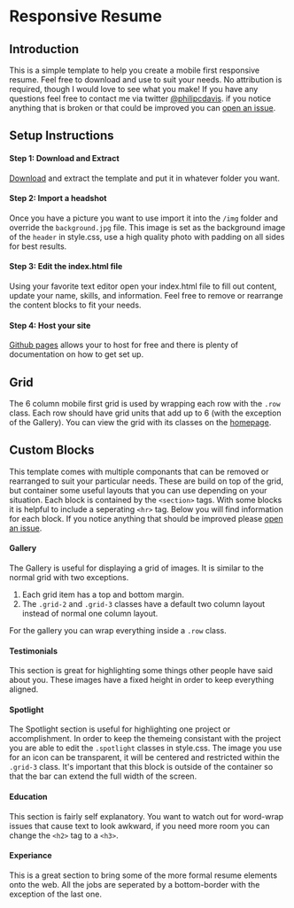 # Responsive Resume

## Introduction
This is a simple template to help you create a mobile first responsive resume.
Feel free to download and use to suit your needs. No attribution is required, though I would love to see what you make!
If you have any questions feel free to contact me via twitter <a href="http://www.twitter.com/philipcdavis">@philipcdavis<a>.
if you notice anything that is broken or that could be improved you can <a href="https://github.com/philipcdavis/responsive-resume/issues">open an issue</a>.



## Setup Instructions
#### Step 1: Download and Extract
<a href="https://github.com/philipcdavis/responsive-resume/archive/master.zip">Download</a> and extract the template and put it in whatever folder you want.

#### Step 2: Import a headshot
Once you have a picture you want to use import it into the `/img` folder and override the `background.jpg` file.
This image is set as the background image of the `header` in style.css, use a high quality photo with padding on all sides for best results.

#### Step 3: Edit the index.html file
Using your favorite text editor open your index.html file to fill out content, update your name, skills, and information.
Feel free to remove or rearrange the content blocks to fit your needs.

#### Step 4: Host your site
<a href="https://pages.github.com/">Github pages</a> allows your to host for free and there is plenty of documentation on how to get set up.



## Grid
The 6 column mobile first grid is used by wrapping each row with the `.row` class.
Each row should have grid units that add up to 6 (with the exception of the Gallery).
You can view the grid with its classes on the <a href="http://philipcdavis.com/responsive-resume/">homepage</a>.

## Custom Blocks
This template comes with multiple componants that can be removed or rearranged to suit your particular needs.
These are build on top of the grid, but container some useful layouts that you can use depending on your situation.
Each block is contained by the `<section>` tags. With some blocks it is helpful to include a seperating `<hr>` tag.
Below you will find information for each block. If you notice anything that should be improved please <a href="https://github.com/philipcdavis/responsive-resume/issues">open an issue</a>.

#### Gallery
The Gallery is useful for displaying a grid of images. It is similar to the normal grid with two exceptions.

1. Each grid item has a top and bottom margin.
2. The `.grid-2` and `.grid-3` classes have a default two column layout instead of normal one column layout.

For the gallery you can wrap everything inside a `.row` class.

#### Testimonials
This section is great for highlighting some things other people have said about you.
These images have a fixed height in order to keep everything aligned.

#### Spotlight
The Spotlight section is useful for highlighting one project or accomplishment.
In order to keep the themeing consistant with the project you are able to edit the `.spotlight` classes in style.css.
The image you use for an icon can be transparent, it will be centered and restricted within the `.grid-3` class.
It's important that this block is outside of the container so that the bar can extend the full width of the screen.

#### Education
This section is fairly self explanatory.
You want to watch out for word-wrap issues that cause text to look awkward, if you need more room you can change the `<h2>` tag to a `<h3>`.

#### Experiance
This is a great section to bring some of the more formal resume elements onto the web.
All the jobs are seperated by a bottom-border with the exception of the last one.
